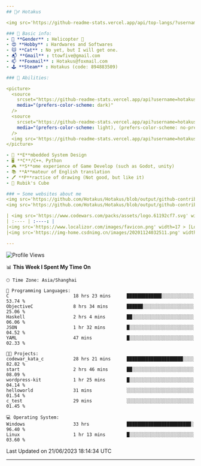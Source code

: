 ```yaml
---
## 🕵️‍♂️ Hotakus 

<img src='https://github-readme-stats.vercel.app/api/top-langs/?username=hotakus&layout=compact&theme=calm&border_radius=10#gh-dark-mode-only' width=350  align='right'>

### 📰 Basic info:
- 👬 **Gender** : Helicopter 🚁
- 😍 **Hobby** : Hardwares and Softwares
- 🐱 **Cat** : No yet, but I will get one.
- 📬 **Gmail** : ttowfive@gmail.com
- 📫 **Foxmail** : Hotakus@foxmail.com
- 🕹 **Steam** : Hotakus (code: 894883509)

### 💪 Abilities:

<picture>
  <source
    srcset="https://github-readme-stats.vercel.app/api?username=hotakus&show_icons=true&theme=calm&border_radius=10"
    media="(prefers-color-scheme: dark)"
  />
  <source
    srcset="https://github-readme-stats.vercel.app/api?username=hotakus&show_icons=true&theme=default&border_radius=10"
    media="(prefers-color-scheme: light), (prefers-color-scheme: no-preference)"
  />
  <img src='https://github-readme-stats.vercel.app/api?username=hotakus&show_icons=true&theme=calm&border_radius=10' width=350 align='right'>
</picture>

- 🔌 **E**mbedded System Design
- 🖥 **C**/C++、Python
- 🎮 **S**ome experience of Game Develop (such as Godot, unity)
- 📚 **A**mateur of English translation 
- 🖊 **P**ractice of drawing (Not good, but like it) 
- 🎲 Rubik's Cube

### ⌨ Some websites about me
<img src='https://github.com/Hotakus/Hotakus/blob/output/github-contribution-grid-snake-dark.svg#gh-dark-mode-only' width=450 align='right'>
<img src='https://github.com/Hotakus/Hotakus/blob/output/github-contribution-grid-snake.svg#gh-light-mode-only' width=450 align='right'>

| <img src='https://www.codewars.com/packs/assets/logo.61192cf7.svg' width=15 > [CodeWars](https://www.codewars.com/users/Hotakus) |<img src='https://www.codewars.com/users/Hotakus/badges/micro' width=150 >|  
| :---- | :----: | 
|<img src='https://www.localizor.com/images/favicon.png' width=17 > [Localizor](https://www.codewars.com/users/Hotakus)| <img src='https://www.localizor.com/images/localizor-logo.png' width=100 > |
|<img src='https://img-home.csdnimg.cn/images/20201124032511.png' width=30 > [CSDN](https://blog.csdn.net/qq_26106317?spm=1010.2135.3001.5421)|<img width=16 src="https://img-home.csdnimg.cn/images/20210108035947.gif"> <img src="https://csdnimg.cn/identity/blog4.png" width=16>|

---
```


<!--START_SECTION:waka-->
![Profile Views](http://img.shields.io/badge/Profile%20Views-52-blue)

📊 **This Week I Spent My Time On** 

```text
🕑︎ Time Zone: Asia/Shanghai

💬 Programming Languages: 
C                        18 hrs 23 mins      █████████████░░░░░░░░░░░░   53.74 % 
ObjectiveC               8 hrs 34 mins       ██████░░░░░░░░░░░░░░░░░░░   25.06 % 
Haskell                  2 hrs 4 mins        ██░░░░░░░░░░░░░░░░░░░░░░░   06.06 % 
JSON                     1 hr 32 mins        █░░░░░░░░░░░░░░░░░░░░░░░░   04.52 % 
YAML                     47 mins             █░░░░░░░░░░░░░░░░░░░░░░░░   02.33 % 

🐱‍💻 Projects: 
codewar_kata_c           28 hrs 21 mins      █████████████████████░░░░   82.82 % 
start                    2 hrs 46 mins       ██░░░░░░░░░░░░░░░░░░░░░░░   08.09 % 
wordpress-kit            1 hr 25 mins        █░░░░░░░░░░░░░░░░░░░░░░░░   04.14 % 
helloworld               31 mins             ░░░░░░░░░░░░░░░░░░░░░░░░░   01.54 % 
c_test                   29 mins             ░░░░░░░░░░░░░░░░░░░░░░░░░   01.45 % 

💻 Operating System: 
Windows                  33 hrs              ████████████████████████░   96.40 % 
Linux                    1 hr 13 mins        █░░░░░░░░░░░░░░░░░░░░░░░░   03.60 % 
```


 Last Updated on 21/06/2023 18:14:34 UTC
<!--END_SECTION:waka-->

---

